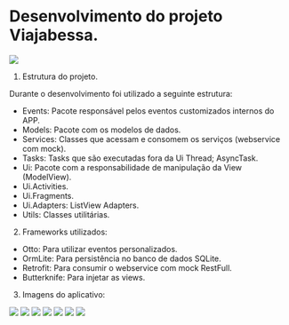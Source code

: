 <h1>Desenvolvimento do projeto Viajabessa.</h1>

<img src="https://raw.githubusercontent.com/marcellogalhardo/Viajabessa/master/app/src/main/res/mipmap-xxxhdpi/ic_launcher.png"> </img>

1. Estrutura do projeto.

 Durante o desenvolvimento foi utilizado a seguinte estrutura:
 - Events: Pacote responsável pelos eventos customizados internos do APP.
 - Models: Pacote com os modelos de dados.
 - Services: Classes que acessam e consomem os serviços (webservice com mock).
 - Tasks: Tasks que são executadas fora da Ui Thread; AsyncTask.
 - Ui: Pacote com a responsabilidade de manipulação da View (ModelView).
 - Ui.Activities.
 - Ui.Fragments.
 - Ui.Adapters: ListView Adapters.
 - Utils: Classes utilitárias.

2. Frameworks utilizados:

 - Otto: Para utilizar eventos personalizados.
 - OrmLite: Para persistência no banco de dados SQLite.
 - Retrofit: Para consumir o webservice com mock RestFull.
 - Butterknife: Para injetar as views.
 
3. Imagens do aplicativo:

<img src="https://raw.githubusercontent.com/marcellogalhardo/Viajabessa/master/screenshot/Screenshot_2015-03-15-15-13-01.png"></img>
<img src="https://raw.githubusercontent.com/marcellogalhardo/Viajabessa/master/screenshot/Screenshot_2015-03-15-15-13-18.png"></img>
<img src="https://raw.githubusercontent.com/marcellogalhardo/Viajabessa/master/screenshot/Screenshot_2015-03-15-15-13-31.png"></img>
<img src="https://raw.githubusercontent.com/marcellogalhardo/Viajabessa/master/screenshot/Screenshot_2015-03-15-15-13-36.png"></img>
<img src="https://raw.githubusercontent.com/marcellogalhardo/Viajabessa/master/screenshot/Screenshot_2015-03-15-15-13-46.png"></img>
<img src="https://raw.githubusercontent.com/marcellogalhardo/Viajabessa/master/screenshot/Screenshot_2015-03-15-15-13-58.png"></img>
<img src="https://raw.githubusercontent.com/marcellogalhardo/Viajabessa/master/screenshot/Screenshot_2015-03-15-15-14-10.png"></img>
